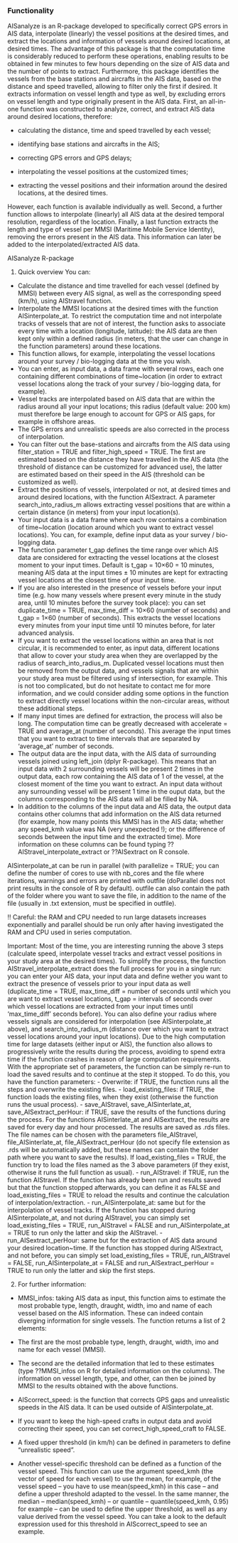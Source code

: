 
### Functionality

AISanalyze is an R-package developed to specifically correct GPS errors
in AIS data, interpolate (linearly) the vessel positions at the desired
times, and extract the locations and information of vessels around
desired locations, at desired times. The advantage of this package is
that the computation time is considerably reduced to perform these
operations, enabling results to be obtained in few minutes to few hours
depending on the size of AIS data and the number of points to extract.
Furthermore, this package identifies the vessels from the base stations
and aircrafts in the AIS data, based on the distance and speed
travelled, allowing to filter only the first if desired. It extracts
information on vessel length and type as well, by excluding errors on
vessel length and type originally present in the AIS data. First, an
all-in-one function was constructed to analyze, correct, and extract AIS
data around desired locations, therefore:

-   calculating the distance, time and speed travelled by each vessel;

-   identifying base stations and aircrafts in the AIS;

-   correcting GPS errors and GPS delays;

-   interpolating the vessel positions at the customized times;

-   extracting the vessel positions and their information around the
    desired locations, at the desired times.

However, each function is available individually as well. Second, a
further function allows to interpolate (linearly) all AIS data at the
desired temporal resolution, regardless of the location. Finally, a last
function extracts the length and type of vessel per MMSI (Maritime
Mobile Service Identity), removing the errors present in the AIS data.
This information can later be added to the interpolated/extracted AIS
data.

AISanalyze R-package

1.  Quick overview You can:

-   Calculate the distance and time travelled for each vessel (defined
    by MMSI) between every AIS signal, as well as the corresponding
    speed (km/h), using AIStravel function.
-   Interpolate the MMSI locations at the desired times with the
    function AISinterpolate_at. To restrict the computation time and not
    interpolate tracks of vessels that are not of interest, the function
    asks to associate every time with a location (longitude, latitude):
    the AIS data are then kept only within a defined radius (in meters,
    that the user can change in the function parameters) around these
    locations.
-   This function allows, for example, interpolating the vessel
    locations around your survey / bio-logging data at the time you
    wish.
-   You can enter, as input data, a data frame with several rows, each
    one containing different combinations of time\~location (in order to
    extract vessel locations along the track of your survey /
    bio-logging data, for example).
-   Vessel tracks are interpolated based on AIS data that are within the
    radius around all your input locations; this radius (default value:
    200 km) must therefore be large enough to account for GPS or AIS
    gaps, for example in offshore areas.
-   The GPS errors and unrealistic speeds are also corrected in the
    process of interpolation.
-   You can filter out the base-stations and aircrafts from the AIS data
    using filter_station = TRUE and filter_high_speed = TRUE. The first
    are estimated based on the distance they have travelled in the AIS
    data (the threshold of distance can be customized for advanced use),
    the latter are estimated based on their speed in the AIS (threshold
    can be customized as well).
-   Extract the positions of vessels, interpolated or not, at desired
    times and around desired locations, with the function AISextract. A
    parameter search_into_radius_m allows extracting vessel positions
    that are within a certain distance (in meters) from your input
    location(s).
-   Your input data is a data frame where each row contains a
    combination of time\~location (location around which you want to
    extract vessel locations). You can, for example, define input data
    as your survey / bio-logging data.
-   The function parameter t_gap defines the time range over which AIS
    data are considered for extracting the vessel locations at the
    closest moment to your input times. Default is t_gap = 10×60 = 10
    minutes, meaning AIS data at the input times ± 10 minutes are kept
    for extracting vessel locations at the closest time of your input
    time.
-   If you are also interested in the presence of vessels before your
    input time (e.g. how many vessels where present every minute in the
    study area, until 10 minutes before the survey took place): you can
    set duplicate_time = TRUE, max_time_diff = 10×60 (number of seconds)
    and t_gap = 1×60 (number of seconds). This extracts the vessel
    locations every minutes from your input time until 10 minutes
    before, for later advanced analysis.
-   If you want to extract the vessel locations within an area that is
    not circular, it is recommended to enter, as input data, different
    locations that allow to cover your study area when they are
    overlapped by the radius of search_into_radius_m. Duplicated vessel
    locations must then be removed from the output data, and vessels
    signals that are within your study area must be filtered using sf
    intersection, for example. This is not too complicated, but do not
    hesitate to contact me for more information, and we could consider
    adding some options in the function to extract directly vessel
    locations within the non-circular areas, without these additional
    steps.
-   If many input times are defined for extraction, the process will
    also be long. The computation time can be greatly decreased with
    accelerate = TRUE and average_at (number of seconds). This average
    the input times that you want to extract to time intervals that are
    separated by ‘average_at’ number of seconds.
-   The output data are the input data, with the AIS data of surrounding
    vessels joined using left_join (dplyr R-package). This means that an
    input data with 2 surrounding vessels will be present 2 times in the
    output data, each row containing the AIS data of 1 of the vessel, at
    the closest moment of the time you want to extract. An input data
    without any surrounding vessel will be present 1 time in the ouput
    data, but the columns corresponding to the AIS data will all be
    filled by NA.
-   In addition to the columns of the input data and AIS data, the
    output data contains other columns that add information on the AIS
    data returned (for example, how many points this MMSI has in the AIS
    data; whether any speed_kmh value was NA (very unexpected !); or the
    difference of seconds between the input time and the extracted
    time). More information on these columns can be found typing
    ??AIStravel_interpolate_extract or ??AISextract on R console.

AISinterpolate_at can be run in parallel (with parallelize = TRUE; you
can define the number of cores to use with nb_cores and the file where
iterations, warnings and errors are printed with outfile (doParallel
does not print results in the console of R by default). outfile can also
contain the path of the folder where you want to save the file, in
addition to the name of the file (usually in .txt extension, must be
specified in outfile).

!! Careful: the RAM and CPU needed to run large datasets increases
exponentially and parallel should be run only after having investigated
the RAM and CPU used in series computation.

Important: Most of the time, you are interesting running the above 3
steps (calculate speed, interpolate vessel tracks and extract vessel
positions in your study area at the desired times). To simplify the
process, the function AIStravel_interpolate_extract does the full
process for you in a single run: you can enter your AIS data, your input
data and define wether you want to extract the presence of vessels prior
to your input data as well (duplicate_time = TRUE, max_time_diff =
number of seconds until which you are want to extract vessel locations,
t_gap = intervals of seconds over which vessel locations are extracted
from your input times until ‘max_time_diff’ seconds before). You can
also define your radius where vessels signals are considered for
interpolation (see AISinterpolate_at above), and search_into_radius_m
(distance over which you want to extract vessel locations around your
input locations). Due to the high computation time for large datasets
(either input or AIS), the function also allows to progressively write
the results during the process, avoiding to spend extra time if the
function crashes in reason of large computation requirements. With the
appropriate set of parameters, the function can be simply re-run to load
the saved results and to continue at the step it stopped. To do this,
you have the function parameters: - Overwrite: if TRUE, the function
runs all the steps and overwrite the existing files. -
load_existing_files: if TRUE, the function loads the existing files,
when they exist (otherwise the function runs the usual process). -
save_AIStravel, save_AISinterlate_at, save_AISextract_perHour: if TRUE,
save the results of the functions during the process. For the functions
AISinterlate_at and AISextract, the results are saved for every day and
hour processed. The results are saved as .rds files. The file names can
be chosen with the parameters file_AIStravel, file_AISinterlate_at,
file_AISextract_perHour (do not specify file extension as .rds will be
automatically added, but these names can contain the folder path where
you want to save the results). If load_existing_files = TRUE, the
function try to load the files named as the 3 above parameters (if they
exist, otherwise it runs the full function as usual). - run_AIStravel:
if TRUE, run the function AIStravel. If the function has already been
run and results saved but that the function stopped afterwards, you can
define it as FALSE and load_existing_files = TRUE to reload the results
and continue the calculation of interpolation/extraction. -
run_AISinterpolate_at: same but for the interpolation of vessel tracks.
If the function has stopped during AISinterpolate_at, and not during
AIStravel, you can simply set load_existing_files = TRUE, run_AIStravel
= FALSE and run_AISinterpolate_at = TRUE to run only the latter and skip
the AIStravel. - run_AISextract_perHour: same but for the extraction of
AIS data around your desired location\~time. If the function has stopped
during AISextract, and not before, you can simply set
load_existing_files = TRUE, run_AIStravel = FALSE, run_AISinterpolate_at
= FALSE and run_AISextract_perHour = TRUE to run only the latter and
skip the first steps.

2.  For further information:

-   MMSI_infos: taking AIS data as input, this function aims to estimate
    the most probable type, length, draught, width, imo and name of each
    vessel based on the AIS information. These can indeed contain
    diverging information for single vessels. The function returns a
    list of 2 elements:

-   The first are the most probable type, length, draught, width, imo
    and name for each vessel (MMSI).

-   The second are the detailed information that led to these estimates
    (type ??MMSI_infos on R for detailed information on the columns).
    The information on vessel length, type, and other, can then be
    joined by MMSI to the results obtained with the above functions.

-   AIScorrect_speed: is the function that corrects GPS gaps and
    unrealistic speeds in the AIS data. It can be used outside of
    AISinterpolate_at.

-   If you want to keep the high-speed crafts in output data and avoid
    correcting their speed, you can set correct_high_speed_craft to
    FALSE.

-   A fixed upper threshold (in km/h) can be defined in parameters to
    define “unrealistic speed”.

-   Another vessel-specific threshold can be defined as a function of
    the vessel speed. This function can use the argument speed_kmh (the
    vector of speed for each vessel) to use the mean, for example, of
    the vessel speed – you have to use mean(speed_kmh) in this case –
    and define a upper threshold adapted to the vessel. In the same
    manner, the median – median(speed_kmh) – or quantile –
    quantile(speed_kmh, 0.95) for example – can be used to define the
    upper threshold, as well as any value derived from the vessel speed.
    You can take a look to the default expression used for this
    threshold in AIScorrect_speed to see an example.
